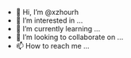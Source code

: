 - 👋 Hi, I’m @xzhourh
- 👀 I’m interested in ...
- 🌱 I’m currently learning ...
- 💞️ I’m looking to collaborate on ...
- 📫 How to reach me ...

<!---
xzhourh/xzhourh is a ✨ special ✨ repository because its `README.md` (this file) appears on your GitHub profile.
You can click the Preview link to take a look at your changes.
--->

